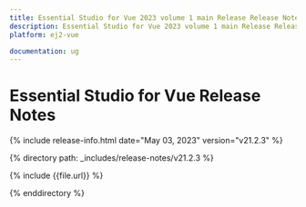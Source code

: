 ```yaml
---
title: Essential Studio for Vue 2023 volume 1 main Release Release Notes  
description: Essential Studio for Vue 2023 volume 1 main Release Release Notes  
platform: ej2-vue

documentation: ug
---
```


# Essential Studio for Vue  Release Notes  

{% include release-info.html date="May 03, 2023"  version="v21.2.3" %} 

{% directory path: _includes/release-notes/v21.2.3 %}

{% include {{file.url}} %}

{% enddirectory %}


